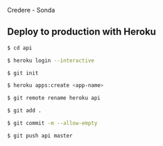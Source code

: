 Credere - Sonda

## Deploy to production with Heroku ##

```bash
$ cd api

$ heroku login --interactive

$ git init

$ heroku apps:create <app-name>

$ git remote rename heroku api

$ git add .

$ git commit -m --allow-empty

$ git push api master
